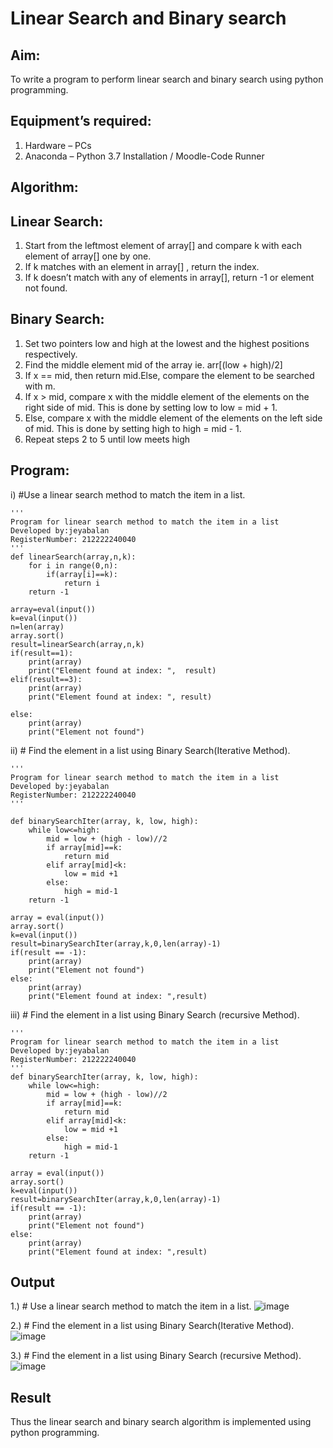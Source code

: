 # Linear Search and Binary search
## Aim:
To write a program to perform linear search and binary search using python programming.
## Equipment’s required:
1.	Hardware – PCs
2.	Anaconda – Python 3.7 Installation / Moodle-Code Runner
## Algorithm:
## Linear Search:
1.	Start from the leftmost element of array[] and compare k with each element of array[] one by one.
2.	If k matches with an element in array[] , return the index.
3.	If k doesn’t match with any of elements in array[], return -1 or element not found.
## Binary Search:
1.	Set two pointers low and high at the lowest and the highest positions respectively.
2.	Find the middle element mid of the array ie. arr[(low + high)/2]
3.	If x == mid, then return mid.Else, compare the element to be searched with m.
4.	If x > mid, compare x with the middle element of the elements on the right side of mid. This is done by setting low to low = mid + 1.
5.	Else, compare x with the middle element of the elements on the left side of mid. This is done by setting high to high = mid - 1.
6.	Repeat steps 2 to 5 until low meets high
## Program:
i)	#Use a linear search method to match the item in a list.
```
''' 
Program for linear search method to match the item in a list
Developed by:jeyabalan
RegisterNumber: 212222240040
'''
def linearSearch(array,n,k):
    for i in range(0,n):
        if(array[i]==k):
            return i
    return -1
    
array=eval(input())
k=eval(input())
n=len(array)
array.sort()
result=linearSearch(array,n,k)
if(result==1):
    print(array)
    print("Element found at index: ",  result)
elif(result==3):
    print(array)
    print("Element found at index: ", result)

else:
    print(array)
    print("Element not found")

```
ii)	# Find the element in a list using Binary Search(Iterative Method).
```
''' 
Program for linear search method to match the item in a list
Developed by:jeyabalan
RegisterNumber: 212222240040
'''

def binarySearchIter(array, k, low, high):
    while low<=high:
        mid = low + (high - low)//2
        if array[mid]==k:
            return mid
        elif array[mid]<k:
            low = mid +1
        else:
            high = mid-1
    return -1
    
array = eval(input())
array.sort()
k=eval(input())
result=binarySearchIter(array,k,0,len(array)-1)
if(result == -1):
    print(array)
    print("Element not found")
else:
    print(array)
    print("Element found at index: ",result)

```
iii)	# Find the element in a list using Binary Search (recursive Method).
```
''' 
Program for linear search method to match the item in a list
Developed by:jeyabalan
RegisterNumber: 212222240040
'''
def binarySearchIter(array, k, low, high):
    while low<=high:
        mid = low + (high - low)//2
        if array[mid]==k:
            return mid
        elif array[mid]<k:
            low = mid +1
        else:
            high = mid-1
    return -1
    
array = eval(input())
array.sort()
k=eval(input())
result=binarySearchIter(array,k,0,len(array)-1)
if(result == -1):
    print(array)
    print("Element not found")
else:
    print(array)
    print("Element found at index: ",result)

```
## Output
1.) # Use a linear search method to match the item in a list.
![image](https://github.com/jeyaqbalan7/Search-Algorithm/assets/119393851/2057d956-3eea-4d8c-8955-7afbcc088b56)

2.) # Find the element in a list using Binary Search(Iterative Method).
![image](https://github.com/jeyaqbalan7/Search-Algorithm/assets/119393851/fe391382-70c3-43c2-8f57-3239c2fe9574)

3.) # Find the element in a list using Binary Search (recursive Method).
![image](https://github.com/jeyaqbalan7/Search-Algorithm/assets/119393851/19bbc8dd-775d-45f4-9089-654acac38acb)

## Result
Thus the linear search and binary search algorithm is implemented using python programming.
